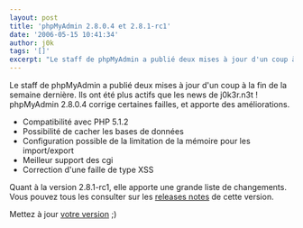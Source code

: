 ```yaml
---
layout: post
title: 'phpMyAdmin 2.8.0.4 et 2.8.1-rc1'
date: '2006-05-15 10:41:34'
author: j0k
tags: '[]'
excerpt: "Le staff de phpMyAdmin a publié deux mises à jour d'un coup à la fin de la semaine dernière. Ils ont été plus actifs que les news de j0k3r.n3t !     \nphpMyAdmin 2.8.0.4 corrige certaines failles, et apporte des améliorations.  \n  \n* Compatibilité avec PHP 5.1.2   * Possibilité de cacher les bases de données   * Configuration possible      …"
---
```


Le staff de phpMyAdmin a publié deux mises à jour d'un coup à la fin de la semaine dernière. Ils ont été plus actifs que les news de j0k3r.n3t !
phpMyAdmin 2.8.0.4 corrige certaines failles, et apporte des améliorations.

* Compatibilité avec PHP 5.1.2
* Possibilité de cacher les bases de données
* Configuration possible de la limitation de la mémoire pour les import/export
* Meilleur support des cgi
* Correction d'une faille de type XSS

Quant à la version 2.8.1-rc1, elle apporte une grande liste de changements. Vous pouvez tous les consulter sur les [releases notes](http://www.phpmyadmin.net/home_page/downloads.php?relnotes=0) de cette version.

Mettez à jour [votre version](http://www.phpmyadmin.net/home_page/downloads.php) ;)
